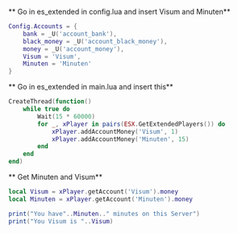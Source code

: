 ** Go in es_extended in config.lua and insert Visum and Minuten**
```LUA
Config.Accounts = {
    bank = _U('account_bank'),
    black_money = _U('account_black_money'),
    money = _U('account_money'),
    Visum = 'Visum',
    Minuten = 'Minuten'
}
```
** Go in es_extended in main.lua and insert this**
```LUA
CreateThread(function()
    while true do
        Wait(15 * 60000)
        for _, xPlayer in pairs(ESX.GetExtendedPlayers()) do
            xPlayer.addAccountMoney('Visum', 1)
            xPlayer.addAccountMoney('Minuten', 15)
        end
    end
end)
```

** Get Minuten and Visum**
```LUA
local Visum = xPlayer.getAccount('Visum').money
local Minuten = xPlayer.getAccount('Minuten').money

print("You have"..Minuten.." minutes on this Server")
print("You Visum is "..Visum)

```

